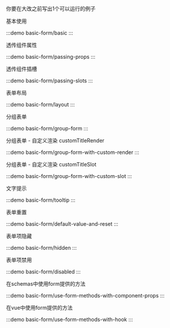你要在大改之前写出1个可以运行的例子

基本使用

:::demo
basic-form/basic
:::

透传组件属性

:::demo
basic-form/passing-props
:::

透传组件插槽

:::demo
basic-form/passing-slots
:::

表单布局

:::demo
basic-form/layout
:::

分组表单

:::demo
basic-form/group-form
:::

分组表单 - 自定义渲染 customTitleRender

:::demo
basic-form/group-form-with-custom-render
:::

分组表单 - 自定义渲染 customTitleSlot

:::demo
basic-form/group-form-with-custom-slot
:::

文字提示

:::demo
basic-form/tooltip
:::

表单重置

:::demo
basic-form/default-value-and-reset
:::

表单项隐藏

:::demo
basic-form/hidden
:::

表单项禁用

:::demo
basic-form/disabled
:::

在schemas中使用form提供的方法

:::demo
basic-form/use-form-methods-with-component-props
:::

在vue中使用form提供的方法

:::demo
basic-form/use-form-methods-with-hook
:::
